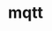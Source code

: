---
layout: list
title: mqtt
slug: mqtt
menu: false
description: >
  MQTT(Message Queuing Telemetry Transport)는 ISO 표준(ISO/IEC PRF 20922) 발행/구독 기반의 메시징 프로토콜 `wiki`
---